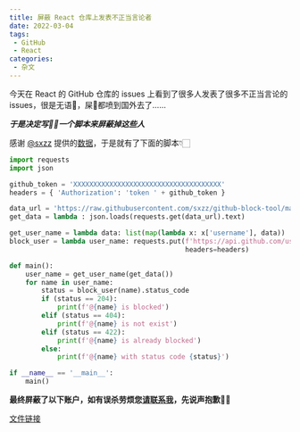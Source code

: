 ```yaml
---
title: 屏蔽 React 仓库上发表不正当言论者
date: 2022-03-04
tags:
 - GitHub
 - React
categories:
 - 杂文
---
```


今天在 React 的 GitHub 仓库的 issues 上看到了很多人发表了很多不正当言论的 issues，很是无语💬，屎💩都喷到国外去了……

***于是决定写✍🏻️一个脚本来屏蔽掉这些人***

<!-- more -->

感谢 [@sxzz](https://github.com/sxzz) 提供的[数据](https://raw.githubusercontent.com/sxzz/github-block-tool/main/analyze.json)，于是就有了下面的脚本👇🏻

```Python
import requests
import json

github_token = 'XXXXXXXXXXXXXXXXXXXXXXXXXXXXXXXXXXXXX'
headers = { 'Authorization': 'token ' + github_token }

data_url = 'https://raw.githubusercontent.com/sxzz/github-block-tool/main/analyze.json'
get_data = lambda : json.loads(requests.get(data_url).text)

get_user_name = lambda data: list(map(lambda x: x['username'], data))
block_user = lambda user_name: requests.put(f'https://api.github.com/user/blocks/{user_name}',
                                            headers=headers)

def main():
    user_name = get_user_name(get_data())
    for name in user_name:
        status = block_user(name).status_code
        if (status == 204):
            print(f'@{name} is blocked')
        elif (status == 404):
            print(f'@{name} is not exist')
        elif (status == 422):
            print(f'@{name} is already blocked')
        else:
            print(f'@{name} with status code {status}')

if __name__ == '__main__':
    main()
```

**最终屏蔽了以下账户，如有误杀劳烦您[请联系我](mailto:i@fatpandac.com?subject=被误杀)，先说声抱歉🙏🏻**

[文件链接](https://gist.github.com/Fatpandac/61b82660e13b9f58d072938c93b3c947#file-blocker-txt)
